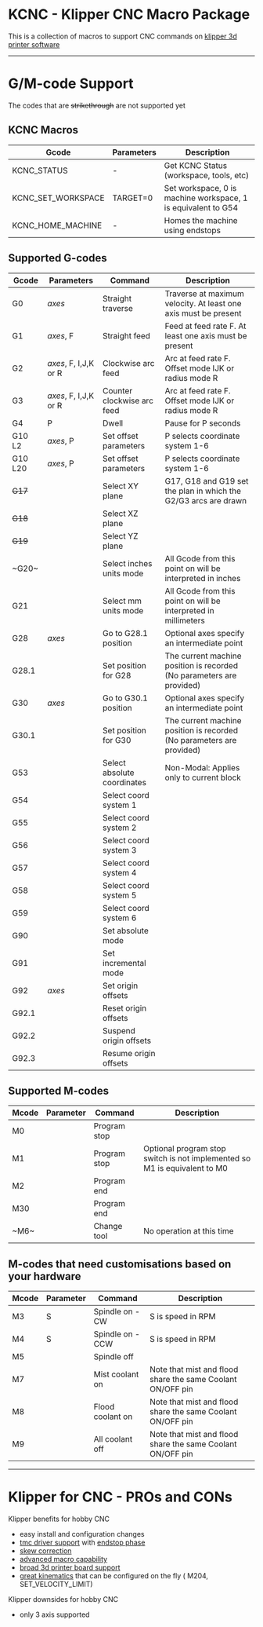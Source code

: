 # KCNC - Klipper CNC Macro Package

This is a collection of macros to support CNC commands on [klipper 3d printer software](https://github.com/KevinOConnor/klipper)

---

# G/M-code Support
The codes that are ~~strikethrough~~ are not supported yet

## KCNC Macros
Gcode | Parameters | Description
------|------------|---------
KCNC_STATUS | - | Get KCNC Status (workspace, tools, etc)
KCNC_SET_WORKSPACE | TARGET=0 | Set workspace, 0 is machine workspace, 1 is equivalent to G54 
KCNC_HOME_MACHINE | - | Homes the machine using endstops


## Supported G-codes
Gcode | Parameters | Command | Description
------|------------|---------|-------------
G0 | _axes_ | Straight traverse | Traverse at maximum velocity. At least one axis must be present
G1 | _axes_, F | Straight feed | Feed at feed rate F. At least one axis must be present
G2 | _axes_, F, I,J,K or R | Clockwise arc feed | Arc at feed rate F. Offset mode IJK or radius mode R
G3 | _axes_, F, I,J,K or R | Counter clockwise arc feed | Arc at feed rate F. Offset mode IJK or radius mode R
G4 | P | Dwell | Pause for P seconds
G10 L2 | _axes_, P | Set offset parameters | P selects coordinate system 1-6
G10 L20 | _axes_, P | Set offset parameters | P selects coordinate system 1-6
~~G17~~ | | Select XY plane | G17, G18 and G19 set the plan in which the G2/G3 arcs are drawn
~~G18~~ | | Select XZ plane |
~~G19~~ | | Select YZ plane |
~G20~ | | Select inches units mode | All Gcode from this point on will be interpreted in inches
G21 | | Select mm units mode | All Gcode from this point on will be interpreted in millimeters
G28 | _axes_ | Go to G28.1 position | Optional axes specify an intermediate point
G28.1 | | Set position for G28 | The current machine position is recorded (No parameters are provided)
G30 | _axes_ | Go to G30.1 position | Optional axes specify an intermediate point
G30.1 | | Set position for G30 | The current machine position is recorded (No parameters are provided)
G53 | | Select absolute coordinates | Non-Modal: Applies only to current block
G54 | | Select coord system 1 | 
G55 | | Select coord system 2 |
G56 | | Select coord system 3 |
G57 | | Select coord system 4 |
G58 | | Select coord system 5 |
G59 | | Select coord system 6 |
G90 | | Set absolute mode |
G91 | | Set incremental mode |
G92 | _axes_ | Set origin offsets |
G92.1 | | Reset origin offsets |
G92.2 | | Suspend origin offsets |
G92.3 | | Resume origin offsets |

## Supported M-codes
 Mcode | Parameter |Command | Description
------|-----------|--------|-------------
M0 | | Program stop |
M1 | | Program stop | Optional program stop switch is not implemented so M1 is equivalent to M0
M2 | | Program end |
M30 | | Program end |
~M6~ | | Change tool | No operation at this time

## M-codes that need customisations based on your hardware
 Mcode | Parameter |Command | Description
------|-----------|--------|-------------
M3 | S | Spindle on - CW | S is speed in RPM
M4 | S | Spindle on - CCW | S is speed in RPM
M5 | | Spindle off |
M7 | | Mist coolant on | Note that mist and flood share the same Coolant ON/OFF pin
M8 | | Flood coolant on | Note that mist and flood share the same Coolant ON/OFF pin
M9 | | All coolant off | Note that mist and flood share the same Coolant ON/OFF pin

---

# Klipper for CNC - PROs and CONs

Klipper benefits for hobby CNC
* easy install and configuration changes
* [tmc driver support](https://github.com/KevinOConnor/klipper/blob/57eb0e8975f0fc038dbf323f5ff029073334c611/config/example-extras.cfg#L962) with [endstop phase](https://github.com/KevinOConnor/klipper/blob/57eb0e8975f0fc038dbf323f5ff029073334c611/docs/Endstop_Phase.md)
* [skew correction](https://github.com/KevinOConnor/klipper/blob/57eb0e8975f0fc038dbf323f5ff029073334c611/docs/skew_correction.md)
* [advanced macro capability](https://github.com/KevinOConnor/klipper/blob/57eb0e8975f0fc038dbf323f5ff029073334c611/docs/Command_Templates.md)
* [broad 3d printer board support](https://github.com/KevinOConnor/klipper/tree/57eb0e8975f0fc038dbf323f5ff029073334c611/config)
* [great kinematics](https://github.com/KevinOConnor/klipper/blob/57eb0e8975f0fc038dbf323f5ff029073334c611/docs/Kinematics.md) that can be configured on the fly ( M204, SET_VELOCITY_LIMIT)

Klipper downsides for hobby CNC
* only 3 axis supported
